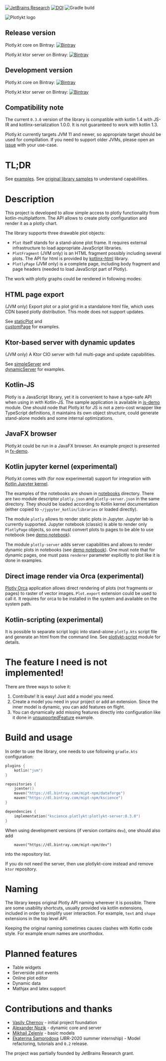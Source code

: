 [![JetBrains Research](https://jb.gg/badges/research.svg)](https://confluence.jetbrains.com/display/ALL/JetBrains+on+GitHub)
[![DOI](https://zenodo.org/badge/186020000.svg)](https://zenodo.org/badge/latestdoi/186020000)
![Gradle build](https://github.com/mipt-npm/plotly.kt/workflows/Gradle%20build/badge.svg)

![Plotlykt logo](./docs/logo_text.svg)

## Release version

Plotly.kt core on Bintray: [ ![Bintray](https://api.bintray.com/packages/mipt-npm/kscience/plotlykt-core/images/download.svg) ](https://bintray.com/mipt-npm/kscience/plotlykt-core/_latestVersion)

Plotly.kt ktor server on Bintray: [ ![Bintray](https://api.bintray.com/packages/mipt-npm/kscience/plotlykt-core/images/download.svg) ](https://bintray.com/mipt-npm/kscience/plotlykt-server/_latestVersion)

## Development version

Plotly.kt core on Bintray: [ ![Bintray](https://api.bintray.com/packages/mipt-npm/dev/plotlykt-core/images/download.svg) ](https://bintray.com/mipt-npm/dev/plotlykt-core/_latestVersion)

Plotly.kt ktor server on Bintray: [ ![Bintray](https://api.bintray.com/packages/mipt-npm/dev/plotlykt-core/images/download.svg) ](https://bintray.com/mipt-npm/dev/plotlykt-server/_latestVersion)

## Compatibility note
The current `0.3.0` version of the library is compatible with kotlin 1.4 with JS-IR and kotlinx-serialization 1.0.0. It is not guaranteed to work with kotlin 1.3. 

Plotly.kt currently targets JVM 11 and newer, so appropriate target should be used for compillation. If you need to support older JVMs, please open an [issue](https://github.com/mipt-npm/plotly.kt/issues) with your use-case.

# TL;DR
See [examples](./examples/src/main/kotlin).
See [original library samples](https://plotly.com/javascript/) to understand capabilities.

# Description

This project is developed to allow simple access to plotly functionality from kotlin-multiplatform. The API allows to create plotly configuration and render it as a plotly chart.

The library supports three drawable plot objects:
* `Plot` itself stands for a stand-alone plot frame. It requires external infrastructure to load appropriate JavaScript libraries.
* `PlotFragment` (JVM only) is an HTML fragment possibly including several plots. The API for html is provided by [kotlinx-html](https://github.com/Kotlin/kotlinx.html) library.
* `PlotlyPage` (JVM only) is a complete page, including body fragment and page headers (needed to load JavaScript part of Plotly).

The work with plotly graphs could be rendered in following modes:

## HTML page export
(JVM only) Export plot or a plot grid in a standalone html file, which
uses CDN based plotly distribution. This mode does not support updates.

See [staticPlot](./examples/src/main/kotlin/staticPlot.kt) and  
[customPage](./examples/src/main/kotlin/customPage.kt) for examples.

## Ktor-based server with dynamic updates
(JVM only) A Ktor CIO server with full multi-page and update capabilities.

See [simpleServer](./examples/src/main/kotlin/simpleServer.kt) and  
[dynamicServer](./examples/src/main/kotlin/dynamicServer.kt) for examples.

## Kotlin-JS
Plotly is a JavaScript library, yet it is convenient to have a type-safe API when using in with Kotlin-JS. The sample application is available in [js-demo](./js-demo) module. One should node that Plotly.kt for JS is not a zero-cost wrapper like TypeScript definitions, it maintains its own object structure, could generate stand-alone models and some internal optimizations.

## JavaFX browser
Plotly.kt could be run in a JavaFX browser. An example project is presented in [fx-demo](./fx-demo).

## Kotlin jupyter kernel (experimental)
Plotly.kt comes with (for now experimental) support for integration with [Kotlin Jupyter kernel](https://github.com/Kotlin/kotlin-jupyter).

The examples of the notebooks are shown in [notebooks](./notebooks) directory. There are two module descriptor `plotly.json` and `plotly-server.json` in the same directory. They should be loaded according to Kotlin kernel documentation (either copied to `~/jypyter_kotlin/libraries` or loaded directly).

The module `plotly` allows to render static plots in Jupyter. Jupyter lab is currently supported. Jupyter notebook (classic) is able to render only `PlotlyPage` objects, so one must convert plots to pages to be able to use notebook (see [demo notebook](./notebooks/plotlykt-demo-classic.ipynb)).

The module `plotly-server` adds server capabilities and allows to render dynamic plots in notebooks (see [demo notebook](./notebooks/plotlykt-server-demo.ipynb)). One must note that for dynamic pages, one must pass `renderer` parameter explicitly to plot like it is done in examples.

## Direct image render via Orca (experimental)
[Plotly Orca](https://github.com/plotly/orca) application allows direct rendering of plots (not fragments or pages) to raster of vector images.
`Plot.export` extension could be used to call it. It requires for orca to be installed in the system and available on the system path.

## Kotlin-scripting (experimental)
It is possible to separate script logic into stand-alone `plotly.kts` script file and generate an html from the command line. See [plotlykt-script](./plotlykt-script) module for details.

# The feature I need is not implemented!

There are three ways to solve it:
1. Contribute! It is easy! Just add a model you need.
2. Create a model you need in your project or add an extension. Since the inner model is dynamic, you can add features on flight.
3. You can dynamically add missing features directly into configuration
like it done in [unsupportedFeature](./examples/src/main/kotlin/unsupportedFeature.kt) example.

# Build and usage

In order to use the library, one needs to use following `gradle.kts` configuration:

```kotlin
plugins {
    kotlin("jvm")
}

repositories {
    jcenter()
    maven("https://dl.bintray.com/mipt-npm/dataforge")
    maven("https://dl.bintray.com/mipt-npm/kscience")
}

dependencies {
    implementation("kscience.plotlykt:plotlykt-server:0.3.0")
}
```

When using development versions (if version contains `dev`), one should also add
```
    maven("https://dl.bintray.com/mipt-npm/dev")
```
into the repository list.

If you do not need the server, then use plotlykt-core instead and remove `ktor` repository.

# Naming
The library keeps original Plotly API naming wherever it is possible. There are some usability shortcuts, usually provided via kotlin extensions, included in order to simplify user interaction. For example, `text` and `shape` extensions in the top level API.

Keeping the original naming sometimes causes clashes with Kotlin code style. For example enum names are unorthodox.

# Planned features

* Table widgets
* Serverside plot events
* Online plot editor
* Dynamic data
* Mathjax and latex support

# Contributions and thanks
* [Vasily Chernov](https://research.jetbrains.org/researchers/vchernov) - initial project foundation
* [Alexander Nozik](https://research.jetbrains.org/researchers/altavir) - dynamic core and server
* [Mikhail Zeleniy](https://research.jetbrains.org/researchers/gama_sennin) - basic models
* [Ekaterina Samorodova](https://github.com/ebsamorodova) (JBR-2020 summer internship) - Model refactoring, tutorials and `0.2` release.

The project was partially founded by JetBrains Research grant.
